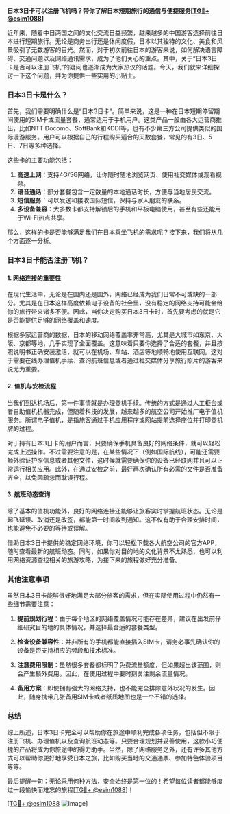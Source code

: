 **日本3日卡可以注册飞机吗？带你了解日本短期旅行的通信与便捷服务[[TG💪+ @esim1088](https://t.me/s/esim1088)]**

近年来，随着中日两国之间的文化交流日益频繁，越来越多的中国游客选择前往日本进行短期旅行。无论是商务出行还是休闲度假，日本以其独特的文化、美食和风景吸引了无数游客的目光。然而，对于初次前往日本的游客来说，如何解决语言障碍、交通问题以及网络通讯需求，成为了他们关心的重点。其中，关于“日本3日卡是否可以注册飞机”的疑问也逐渐成为大家热议的话题。今天，我们就来详细探讨一下这个问题，并为你提供一些实用的小贴士。

### 日本3日卡是什么？

首先，我们需要明确什么是“日本3日卡”。简单来说，这是一种在日本短期停留期间使用的SIM卡或流量套餐，通常适用于手机用户。这类产品一般由各大运营商推出，比如NTT Docomo、SoftBank和KDDI等，也有不少第三方公司提供类似的国际漫游服务。用户可以根据自己的行程购买适合的天数套餐，常见的有3日、5日、7日等多种选择。

这些卡的主要功能包括：

1. **高速上网**：支持4G/5G网络，让你随时随地浏览网页、使用社交媒体或观看视频。
2. **语音通话**：部分套餐包含一定数量的本地通话时长，方便与当地居民交流。
3. **短信服务**：可以发送和接收国际短信，保持与家人朋友的联系。
4. **多设备兼容**：大多数卡都支持解锁后的手机和平板电脑使用，甚至有些还能用于Wi-Fi热点共享。

那么，这样的卡是否能够满足我们在日本乘坐飞机的需求呢？接下来，我们将从几个方面逐一分析。

### 日本3日卡能否注册飞机？

#### 1. 网络连接的重要性

在现代生活中，无论是在国内还是国外，网络已经成为我们日常不可或缺的一部分。尤其是在日本这样高度依赖电子设备的社会里，没有稳定的网络支持可能会给你的旅行带来诸多不便。因此，当你决定购买日本3日卡时，首先要考虑的就是它是否能提供足够的网络覆盖和速度。

根据多家运营商的数据，日本的移动网络覆盖率非常高，尤其是大城市如东京、大阪、京都等地，几乎实现了全面覆盖。这意味着只要你选择了合适的套餐，并且按照说明书正确安装激活，就可以在机场、车站、酒店等地顺畅地使用互联网。这对于需要在线办理值机手续、查询航班信息或者通过社交媒体分享旅行照片的游客来说尤为重要。

#### 2. 值机与安检流程

当我们到达机场后，第一件事情就是办理登机手续。传统的方式是通过人工柜台或者自助值机机器完成，但随着科技的发展，越来越多的航空公司开始推广电子值机服务。所谓电子值机，是指旅客通过手机应用程序或网站提前选择座位并打印登机牌的过程。

对于持有日本3日卡的用户而言，只要确保手机具备良好的网络条件，就可以轻松完成上述操作。不过需要注意的是，在某些情况下（例如国际航线），可能还需要额外验证护照信息或者其他文件，这时候就需要确保你的设备已经联网并且可以正常运行相关应用。此外，在通过安检之前，最好再次确认所有必需的文件是否准备齐全，以免因疏忽而耽误行程。

#### 3. 航班动态查询

除了基本的值机功能外，良好的网络连接还能够让旅客实时掌握航班状态。无论是起飞延误、取消还是改签，都能第一时间收到通知。这不仅有助于合理安排时间，也能避免不必要的等待或误解。

借助日本3日卡提供的稳定网络环境，你可以轻松下载各大航空公司的官方APP，随时查看最新的航班动态。同时，如果你对目的地的文化背景不太熟悉，也可以利用网络资源查找相关的旅游攻略，为接下来的旅程做好充分准备。

### 其他注意事项

虽然日本3日卡能够很好地满足大部分旅客的需求，但在实际使用过程中仍然有一些细节需要注意：

1. **提前规划行程**：由于每个地区的网络覆盖情况可能存在差异，建议在出发前仔细研究目的地的具体情况，并选择最合适的套餐类型。
   
2. **检查设备兼容性**：并非所有的手机都能直接插入SIM卡，请务必事先确认你的设备是否支持相应的频段和技术标准。

3. **注意费用限制**：虽然很多套餐都标明了免费流量额度，但如果超出该范围，则会产生额外费用。因此，在使用过程中要时刻关注剩余流量情况。

4. **备用方案**：即使拥有强大的网络支持，也不能完全排除意外状况的发生。因此，随身携带几张备用SIM卡或者纸质地图也是一个不错的选择。

### 总结

综上所述，日本3日卡完全可以帮助你在旅途中顺利完成各项任务，包括但不限于注册飞机、办理值机以及查询航班动态等。只要合理规划并妥善使用，这款小巧便捷的产品将成为你旅途中的得力助手。当然，除了网络服务之外，还有许多其他方式可以帮助你更好地享受日本之旅，比如购买当地的交通通票、参加特色体验项目等等。

最后提醒一句：无论采用何种方法，安全始终是第一位的！希望每位读者都能够度过一段愉快而难忘的旅程[[TG💪+ @esim1088](https://t.me/s/esim1088)]！

[[TG💪+ @esim1088](https://t.me/s/esim1088) ![Image](https://i.postimg.cc/4NQfJmqS/Snipaste-2025-05-13-00-14-12.png)]